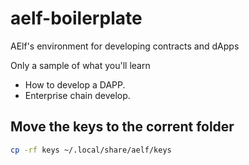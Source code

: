 # aelf-boilerplate
AElf's environment for developing contracts and dApps

Only a sample of what you'll learn

- How to develop a DAPP.
- Enterprise chain develop.

## Move the keys to the corrent folder

```bash
cp -rf keys ~/.local/share/aelf/keys
```